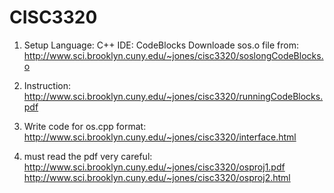 # CISC3320

1. Setup
Language: C++
IDE: CodeBlocks
Downloade sos.o file from: http://www.sci.brooklyn.cuny.edu/~jones/cisc3320/soslongCodeBlocks.o


2. Instruction: http://www.sci.brooklyn.cuny.edu/~jones/cisc3320/runningCodeBlocks.pdf


3. Write code for os.cpp format: http://www.sci.brooklyn.cuny.edu/~jones/cisc3320/interface.html 
4. must read the pdf very careful: http://www.sci.brooklyn.cuny.edu/~jones/cisc3320/osproj1.pdf
                                   http://www.sci.brooklyn.cuny.edu/~jones/cisc3320/osproj2.html
   

